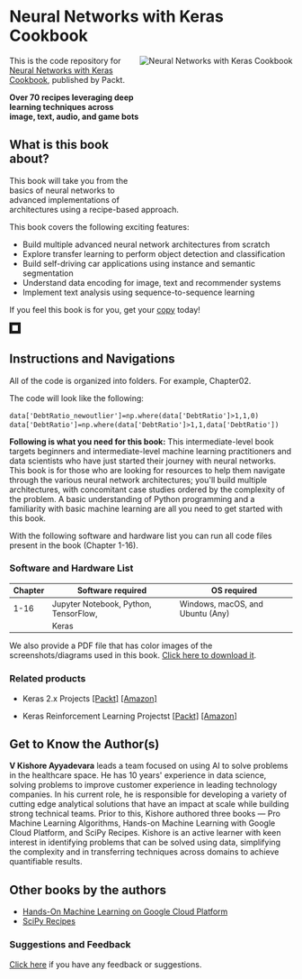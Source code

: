 # Neural Networks with Keras Cookbook

<a href="https://www.packtpub.com/big-data-and-business-intelligence/neural-networks-keras-cookbook?utm_source=github&utm_medium=repository&utm_campaign=9781789346640"><img src="https://d255esdrn735hr.cloudfront.net/sites/default/files/imagecache/ppv4_main_book_cover/B11016_1.png" alt=" Neural Networks with Keras Cookbook" height="256px" align="right"></a>

This is the code repository for [Neural Networks with Keras Cookbook](https://www.packtpub.com/big-data-and-business-intelligence/neural-networks-keras-cookbook?utm_source=github&utm_medium=repository&utm_campaign=9781789346640), published by Packt.

**Over 70 recipes leveraging deep learning techniques across image, text, audio, and game bots**

## What is this book about?
This book will take you from the basics of neural networks to advanced implementations of architectures using a recipe-based approach.

This book covers the following exciting features: 
* Build multiple advanced neural network architectures from scratch
* Explore transfer learning to perform object detection and classification
* Build self-driving car applications using instance and semantic segmentation
* Understand data encoding for image, text and recommender systems
* Implement text analysis using sequence-to-sequence learning

If you feel this book is for you, get your [copy](https://www.amazon.com/dp/1789346649) today!

<a href="https://www.packtpub.com/?utm_source=github&utm_medium=banner&utm_campaign=GitHubBanner"><img src="https://raw.githubusercontent.com/PacktPublishing/GitHub/master/GitHub.png" 
alt="https://www.packtpub.com/" border="5" /></a>


## Instructions and Navigations
All of the code is organized into folders. For example, Chapter02.

The code will look like the following:
```
data['DebtRatio_newoutlier']=np.where(data['DebtRatio']>1,1,0)
data['DebtRatio']=np.where(data['DebtRatio']>1,1,data['DebtRatio'])

```

**Following is what you need for this book:**
This intermediate-level book targets beginners and intermediate-level machine learning practitioners and data scientists who have just started their journey with neural networks. This book is for those who are looking for resources to help them navigate through the various neural network architectures; you'll build multiple architectures, with concomitant case studies ordered by the complexity of the problem. A basic understanding of Python programming and a familiarity with basic machine learning are all you need to get started with this book.

With the following software and hardware list you can run all code files present in the book (Chapter 1-16).

### Software and Hardware List

| Chapter  | Software required                   | OS required                        |
| -------- | ------------------------------------| -----------------------------------|
| 1-16     |Jupyter Notebook, Python, TensorFlow,|Windows, macOS, and Ubuntu (Any)    |
|          | Keras                               |                                    |



We also provide a PDF file that has color images of the screenshots/diagrams used in this book. [Click here to download it]( https://www.packtpub.com/sites/default/files/downloads/9781789346640_ColorImages.pdf).



### Related products <Other books you may enjoy>
* Keras 2.x Projects [[Packt]](https://www.packtpub.com/big-data-and-business-intelligence/keras-2x-projects?utm_source=github&utm_medium=repository&utm_campaign=9781789536645) [[Amazon]](https://www.amazon.com/dp/1789536642)

* Keras Reinforcement Learning Projectst [[Packt]](https://www.packtpub.com/big-data-and-business-intelligence/keras-reinforcement-learning-projects?utm_source=github&utm_medium=repository&utm_campaign=9781789342093) [[Amazon]](https://www.amazon.com/dp/1789342090)

## Get to Know the Author(s)
**V Kishore Ayyadevara** leads a team focused on using AI to solve problems in the healthcare space. He has 10 years' experience in data science, solving problems to improve customer experience in leading technology companies. In his current role, he is responsible for developing a variety of cutting edge analytical solutions that have an impact at scale while building strong technical teams.
Prior to this, Kishore authored three books — Pro Machine Learning Algorithms, Hands-on Machine Learning with Google Cloud Platform, and SciPy Recipes.
Kishore is an active learner with keen interest in identifying problems that can be solved using data, simplifying the complexity and in transferring techniques across domains to achieve quantifiable results.





## Other books by the authors
* [Hands-On Machine Learning on Google Cloud Platform](https://www.packtpub.com/big-data-and-business-intelligence/machine-learning-google-cloud-platform?utm_source=github&utm_medium=repository&utm_campaign=9781788393485)
* [SciPy Recipes](https://www.packtpub.com/big-data-and-business-intelligence/scipy-recipes?utm_source=github&utm_medium=repository&utm_campaign=9781788291460)

### Suggestions and Feedback
[Click here](https://docs.google.com/forms/d/e/1FAIpQLSdy7dATC6QmEL81FIUuymZ0Wy9vH1jHkvpY57OiMeKGqib_Ow/viewform) if you have any feedback or suggestions.
